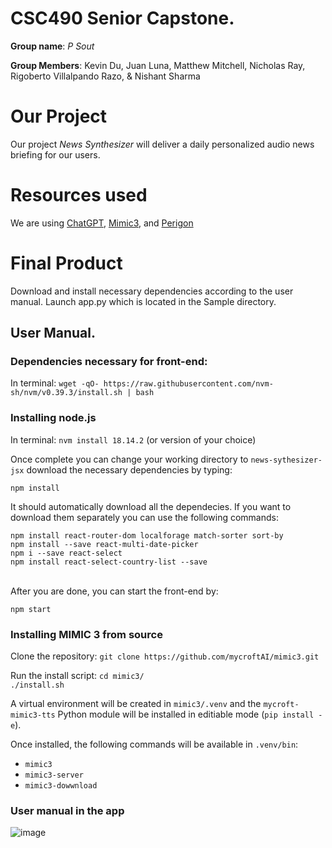 # CSC490 Senior Capstone.

**Group name**: *P Sout*

 
**Group Members**: Kevin Du, Juan Luna, Matthew Mitchell, Nicholas Ray, Rigoberto Villalpando Razo, & Nishant Sharma

# Our Project
Our project _News Synthesizer_ will deliver a daily personalized audio news briefing for our users.

# Resources used
We are using [ChatGPT](https://openai.com/api/), [Mimic3](https://mycroft-ai.gitbook.io/docs/mycroft-technologies/mimic-tts/mimic-3), and [Perigon]( https://docs.goperigon.com/docs)

# Final Product
Download and install necessary dependencies according to the user manual. Launch app.py which is located in the Sample directory.

## User Manual.

### Dependencies necessary for front-end:
In terminal:
`wget -qO- https://raw.githubusercontent.com/nvm-sh/nvm/v0.39.3/install.sh | bash`

### Installing node.js
In terminal:
`nvm install 18.14.2` (or version of your choice)

Once complete you can change your working directory to `news-sythesizer-jsx`
download the necessary dependencies by typing:

`npm install`

It should automatically download all the dependecies. 
If you want to download them separately you can use the following commands:

`npm install react-router-dom localforage match-sorter sort-by` <br />
`npm install --save react-multi-date-picker` <br />
`npm i --save react-select`<br /> 
`npm install react-select-country-list --save`<br />
<br />

After you are done, you can start the front-end by:

`npm start`

### Installing MIMIC 3 from source
Clone the repository:
`git clone https://github.com/mycroftAI/mimic3.git`

Run the install script:
`cd mimic3/` <br>
`./install.sh`

A virtual environment will be created in `mimic3/.venv` and the `mycroft-mimic3-tts` Python module will be installed in editiable mode (`pip install -e`).

Once installed, the following commands will be available in `.venv/bin`:
- `mimic3`
- `mimic3-server`
- `mimic3-dowwnload`

### User manual in the app
![image](https://user-images.githubusercontent.com/97568870/234950139-e9b7eadf-aa25-4b25-801a-10c89e677538.png)
